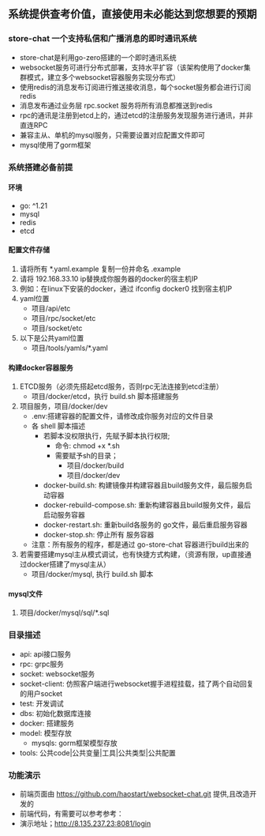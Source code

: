 ## 系统提供查考价值，直接使用未必能达到您想要的预期
### store-chat 一个支持私信和广播消息的即时通讯系统
* store-chat是利用go-zero搭建的一个即时通讯系统
* websocket服务可进行分布式部署，支持水平扩容（该架构使用了docker集群模式，建立多个websocket容器服务实现分布式）
* 使用redis的消息发布订阅进行推送接收消息，每个socket服务都会进行订阅redis
* 消息发布通过业务层 rpc.socket 服务将所有消息都推送到redis
* rpc的通讯是注册到etcd上的，通过etcd的注册服务发现服务进行通讯，并非直连RPC
* 兼容主从、单机的mysql服务，只需要设置对应配置文件即可
* mysql使用了gorm框架

### 系统搭建必备前提
#### 环境
* go: ^1.21
* mysql
* redis
* etcd
#### 配置文件存储
1. 请将所有 *.yaml.example 复制一份并命名 .example
2. 请将 192.168.33.10 ip替换成你服务器的docker的宿主机IP
3. 例如：在linux下安装的docker，通过 ifconfig docker0 找到宿主机IP
4. yaml位置
    * 项目/api/etc
    * 项目/rpc/socket/etc
    * 项目/socket/etc 
5. 以下是公共yaml位置
    * 项目/tools/yamls/*.yaml

#### 构建docker容器服务
1. ETCD服务（必须先搭起etcd服务，否则rpc无法连接到etcd注册） 
    * 项目/docker/etcd，执行 build.sh 脚本搭建服务
2. 项目服务，项目/docker/dev
    * .env:搭建容器的配置文件，请修改成你服务对应的文件目录
    * 各 shell 脚本描述
      * 若脚本没权限执行，先赋予脚本执行权限;
        * 命令: chmod +x *.sh
        * 需要赋予sh的目录；
          * 项目/docker/build
          * 项目/docker/dev
      * docker-build.sh: 构建镜像并构建容器且build服务文件，最后服务启动容器
      * docker-rebuild-compose.sh: 重新构建容器且build服务文件，最后启动服务容器
      * docker-restart.sh: 重新build各服务的 go文件，最后重启服务容器
      * docker-stop.sh: 停止所有 服务容器
    * 注意：所有服务的程序，都是通过 go-store-chat 容器进行build出来的
3. 若需要搭建mysql主从模式调试，也有快捷方式构建，（资源有限，up直接通过docker搭建了mysql主从）
   * 项目/docker/mysql, 执行 build.sh 脚本

#### mysql文件
1. 项目/docker/mysql/sql/*.sql


### 目录描述
* api:   api接口服务
* rpc:   grpc服务
* socket:   websocket服务
* socket-client:   仿照客户端进行websocket握手进程挂载，挂了两个自动回复的用户socket
* test:  开发调试
* dbs:   初始化数据库连接
* docker:   搭建服务
* model: 模型存放
  * mysqls: gorm框架模型存放
* tools: 公共code|公共变量|工具|公共类型|公共配置

### 功能演示
* 前端页面由 https://github.com/haostart/websocket-chat.git 提供,且改造开发的
* 前端代码，有需要可以参考参考：
* 演示地址；http://8.135.237.23:8081/login